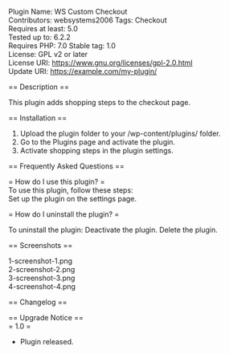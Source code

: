 Plugin Name:        WS Custom Checkout  
Contributors:       websystems2006
Tags:              Checkout  
Requires at least: 5.0  
Tested up to:      6.2.2  
Requires PHP:      7.0
Stable tag:        1.0  
License:           GPL v2 or later  
License URI:       https://www.gnu.org/licenses/gpl-2.0.html  
Update URI:        https://example.com/my-plugin/  

== Description ==
  
This plugin adds shopping steps to the checkout page.

== Installation ==
  
1. Upload the plugin folder to your /wp-content/plugins/ folder.
2. Go to the Plugins page and activate the plugin.
3. Activate shopping steps in the plugin settings.
  
== Frequently Asked Questions ==
  
= How do I use this plugin? =  
To use this plugin, follow these steps:  
Set up the plugin on the settings page.
  
= How do I uninstall the plugin? =

To uninstall the plugin:
Deactivate the plugin.
Delete the plugin.
  
== Screenshots ==  

1-screenshot-1.png  
2-screenshot-2.png  
3-screenshot-3.png  
4-screenshot-4.png  
  
== Changelog == 

==  Upgrade Notice ==  
= 1.0 =  
* Plugin released. 
